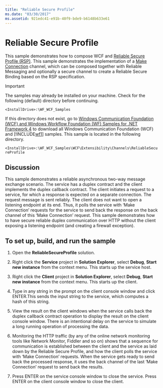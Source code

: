 ```yaml
---
title: "Reliable Secure Profile"
ms.date: "03/30/2017"
ms.assetid: 921edc41-e91b-40f9-bde9-b6148b633e61
---
```

# Reliable Secure Profile

This sample demonstrates how to compose WCF and [Reliable Secure Profile (RSP)](http://www.ws-i.org/Profiles/ReliableSecureProfile-1.0.html). This sample demonstrates the implementation of a [Make Connection](http://docs.oasis-open.org/ws-rx/wsmc/200702/wsmc-1.0-spec-cs-01.pdf) channel, which can be composed together with Reliable Messaging and optionally a secure channel to create a Reliable Secure Binding based on the RSP specification.  
  
> [!IMPORTANT]
> The samples may already be installed on your machine. Check for the following (default) directory before continuing.  
>
> `<InstallDrive>:\WF_WCF_Samples`  
>
> If this directory does not exist, go to [Windows Communication Foundation (WCF) and Windows Workflow Foundation (WF) Samples for .NET Framework 4](https://www.microsoft.com/download/details.aspx?id=21459) to download all Windows Communication Foundation (WCF) and [!INCLUDE[wf1](../../../../includes/wf1-md.md)] samples. This sample is located in the following directory.  
>
> `<InstallDrive>:\WF_WCF_Samples\WCF\Extensibility\Channels\ReliableSecureProfile`  
  
## Discussion  
 This sample demonstrates a reliable asynchronous two-way message exchange scenario. The service has a duplex contract and the client implements the duplex callback contract. The client initiates a request to a service, for which a response is expected on a separate connection. The request message is sent reliably. The client does not want to open a listening endpoint at its end. Thus, it polls the service with ‘Make Connection’ requests for the service to send back the response on the back channel of this ‘Make Connection’ request. This sample demonstrates how to have secure reliable duplex communication over HTTP without the client exposing a listening endpoint (and creating a firewall exception).  
  
## To set up, build, and run the sample  
  
1. Open the **ReliableSecureProfile** solution.  
  
2. Right click the **Service** project in **Solution Explorer**, select **Debug**, **Start new instance** from the context menu. This starts up the service host.  
  
3. Right click the **Client** project in **Solution Explorer**, select **Debug**, **Start new instance** from the context menu. This starts up the client.  
  
4. Type in any string in the prompt on the client console window and click ENTER.This sends the input string to the service, which computes a hash of this string.  
  
5. View the result on the client windows when the service calls back the duplex callback contract operation to display the result on the client console window. There is an intentional delay on the service to simulate a long running operation of processing the data.  
  
6. Monitoring the HTTP traffic (by any of the online network monitoring tools like Network Monitor, Fiddler and so on) shows that a sequence for communication is established between the client and the service as laid down by the Reliable Secure Profile, and how the client polls the service with ‘Make Connection’ requests. When the service gets ready to send back the processed response, it uses the back channel of the last ‘Make Connection’ request to send back the results.  
  
7. Press ENTER on the service console window to close the service. Press ENTER on the client console window to close the client.
